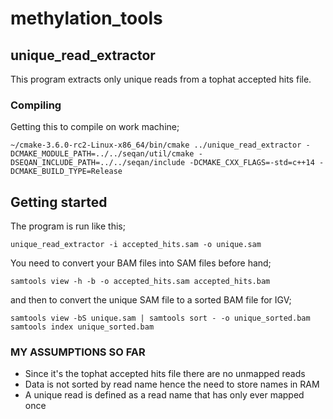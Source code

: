 # methylation_tools

## unique_read_extractor

This program extracts only unique reads from a tophat accepted hits file.

### Compiling

Getting this to compile on work machine;

```
~/cmake-3.6.0-rc2-Linux-x86_64/bin/cmake ../unique_read_extractor -DCMAKE_MODULE_PATH=../../seqan/util/cmake -DSEQAN_INCLUDE_PATH=../../seqan/include -DCMAKE_CXX_FLAGS=-std=c++14 -DCMAKE_BUILD_TYPE=Release
```

## Getting started

The program is run like this;

```
unique_read_extractor -i accepted_hits.sam -o unique.sam
```

You need to convert your BAM files into SAM files before hand;

```
samtools view -h -b -o accepted_hits.sam accepted_hits.bam
```

and then to convert the unique SAM file to a sorted BAM file for IGV;

```
samtools view -bS unique.sam | samtools sort - -o unique_sorted.bam
samtools index unique_sorted.bam
```

### MY ASSUMPTIONS SO FAR

* Since it's the tophat accepted hits file there are no unmapped reads
* Data is not sorted by read name hence the need to store names in RAM
* A unique read is defined as a read name that has only ever mapped once
